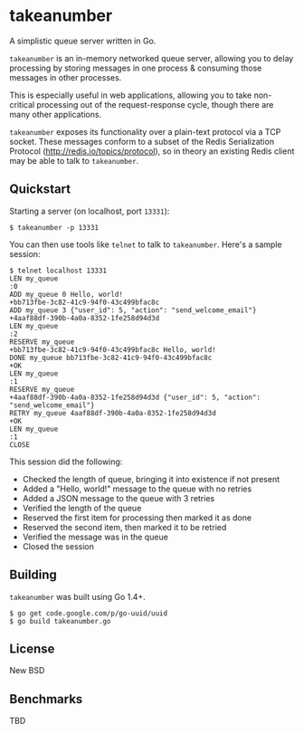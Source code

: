 # takeanumber

A simplistic queue server written in Go.

`takeanumber` is an in-memory networked queue server, allowing you to delay
processing by storing messages in one process & consuming those messages in
other processes.

This is especially useful in web applications, allowing you to take non-critical
processing out of the request-response cycle, though there are many other
applications.

`takeanumber` exposes its functionality over a plain-text protocol via a TCP
socket. These messages conform to a subset of the Redis Serialization Protocol
(http://redis.io/topics/protocol), so in theory an existing Redis client may
be able to talk to `takeanumber`.


## Quickstart

Starting a server (on localhost, port `13331`):

    $ takeanumber -p 13331

You can then use tools like `telnet` to talk to `takeanumber`. Here's a sample
session:

    $ telnet localhost 13331
    LEN my_queue
    :0
    ADD my_queue 0 Hello, world!
    +bb713fbe-3c82-41c9-94f0-43c499bfac8c
    ADD my_queue 3 {"user_id": 5, "action": "send_welcome_email"}
    +4aaf88df-390b-4a0a-8352-1fe258d94d3d
    LEN my_queue
    :2
    RESERVE my_queue
    +bb713fbe-3c82-41c9-94f0-43c499bfac8c Hello, world!
    DONE my_queue bb713fbe-3c82-41c9-94f0-43c499bfac8c
    +OK
    LEN my_queue
    :1
    RESERVE my_queue
    +4aaf88df-390b-4a0a-8352-1fe258d94d3d {"user_id": 5, "action": "send_welcome_email"}
    RETRY my_queue 4aaf88df-390b-4a0a-8352-1fe258d94d3d
    +OK
    LEN my_queue
    :1
    CLOSE

This session did the following:

* Checked the length of queue, bringing it into existence if not present
* Added a "Hello, world!" message to the queue with no retries
* Added a JSON message to the queue with 3 retries
* Verified the length of the queue
* Reserved the first item for processing then marked it as done
* Reserved the second item, then marked it to be retried
* Verified the message was in the queue
* Closed the session


## Building

`takeanumber` was built using Go 1.4+.

    $ go get code.google.com/p/go-uuid/uuid
    $ go build takeanumber.go


## License

New BSD


## Benchmarks

TBD
